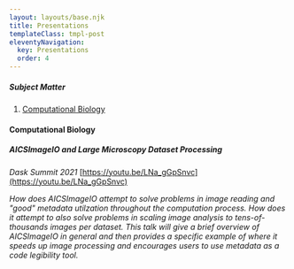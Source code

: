 ```yaml
---
layout: layouts/base.njk
title: Presentations
templateClass: tmpl-post
eleventyNavigation:
  key: Presentations
  order: 4
---
```


##### Subject Matter

1. [Computational Biology](#computational-biology)

#### Computational Biology

##### AICSImageIO and Large Microscopy Dataset Processing

_Dask Summit 2021_
[https://youtu.be/LNa_gGpSnvc](https://youtu.be/LNa_gGpSnvc)

_How does AICSImageIO attempt to solve problems in image reading and "good" metadata utilzation throughout the computation process. How does it attempt to also solve problems in scaling image analysis to tens-of-thousands images per dataset. This talk will give a brief overview of AICSImageIO in general and then provides a specific example of where it speeds up image processing and encourages users to use metadata as a code legibility tool._
